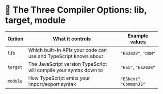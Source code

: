 # 🔧 The Three Compiler Options: lib, target, module

| Option   | What it controls                                                   | Example values           |
| -------- | ------------------------------------------------------------------ | ------------------------ |
| `lib`    | Which built-in APIs your code can use and TypeScript knows about   | `"ES2023"`, `"DOM"`      |
| `target` | The JavaScript version TypeScript will compile your syntax down to | `"ES5"`, `"ES2020"`      |
| `module` | How TypeScript emits your import/export syntax                     | `"ESNext"`, `"CommonJS"` |
